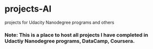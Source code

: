 # projects-AI
projects for Udacity Nanodegree programs and others

### Note: This is a place to host all projects I have completed in Udactiy Nanodegree programs, DataCamp, Coursera.
